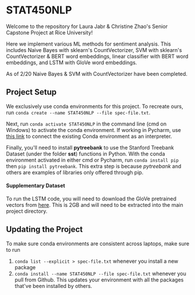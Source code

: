# STAT450NLP

Welcome to the repository for Laura Jabr & Christine Zhao's Senior Capstone Project at Rice University!

Here we implement various ML methods for sentiment analysis. This includes Naive Bayes with sklearn's CountVectorizer, SVM with sklearn's CountVectorizer & BERT word embeddings, 
linear classifier with BERT word embeddings, and LSTM with GloVe word embeddings.

As of 2/20 Naive Bayes & SVM with CountVectorizer have been completed.

## Project Setup

We exclusively use conda environments for this project. To recreate ours, run `conda create --name STAT450NLP --file spec-file.txt`.

Next, run `conda activate STAT450NLP` in the command line (cmd on Windows) to activate the conda environment. If working in Pycharm, use [this link](https://www.jetbrains.com/help/pycharm/conda-support-creating-conda-virtual-environment.html) to connect the existing Conda environment as an interpreter.

Finally, you'll need to install **pytreebank** to use the Stanford Treebank Dataset (under the folder **sst**) functions in Python. With the conda environment activated in either cmd or Pycharm, run `conda install pip` then `pip install pytreebank`. This extra step is because *pytreebank* and others are examples of libraries only offered through pip.

#### Supplementary Dataset
To run the LSTM code, you will need to download the GloVe pretrained vectors from [here](https://huggingface.co/stanfordnlp/glove/resolve/main/glove.840B.300d.zip). This is 2GB and will need to be extracted into the main project directory.

## Updating the Project

To make sure conda environments are consistent across laptops, make sure to run 
1. `conda list --explicit > spec-file.txt` whenever you install a new package
2. `conda install --name STAT450NLP --file spec-file.txt` whenever you pull from Github. This updates your environment with all the packages that've been installed by others.